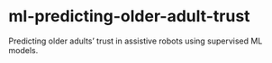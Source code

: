 # ml-predicting-older-adult-trust
Predicting older adults’ trust in assistive robots using supervised ML models.
